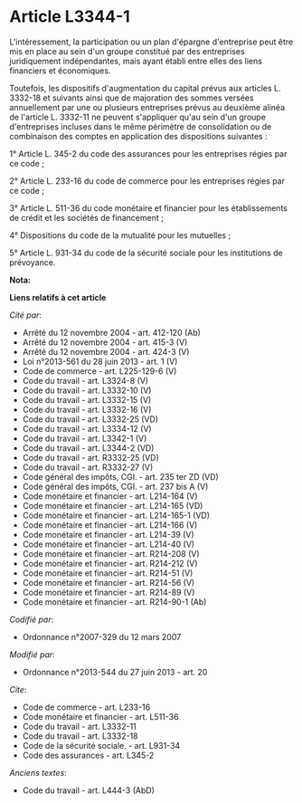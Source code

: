 # Article L3344-1

L'intéressement, la participation ou un plan d'épargne d'entreprise peut être mis en place au sein d'un groupe constitué par
des entreprises juridiquement indépendantes, mais ayant établi entre elles des liens financiers et économiques. 

Toutefois, les dispositifs d'augmentation du capital prévus aux articles L. 3332-18 et suivants ainsi que de majoration des
sommes versées annuellement par une ou plusieurs entreprises prévus au deuxième alinéa de l'article L. 3332-11 ne peuvent
s'appliquer qu'au sein d'un groupe d'entreprises incluses dans le même périmètre de consolidation ou de combinaison des
comptes en application des dispositions suivantes : 

1° Article L. 345-2 du code des assurances pour les entreprises régies par ce code ; 

2° Article L. 233-16 du code de commerce pour les entreprises régies par ce code ; 

3° Article L. 511-36 du code monétaire et financier pour les établissements de crédit et les sociétés de financement ; 

4° Dispositions du code de la mutualité pour les mutuelles ; 

5° Article L. 931-34 du code de la sécurité sociale pour les institutions de prévoyance.

**Nota:**



**Liens relatifs à cet article**

_Cité par_:

  - Arrêté du 12 novembre 2004 - art. 412-120 (Ab)
  - Arrêté du 12 novembre 2004 - art. 415-3 (V)
  - Arrêté du 12 novembre 2004 - art. 424-3 (V)
  - Loi n°2013-561 du 28 juin 2013 - art. 1 (V)
  - Code de commerce - art. L225-129-6 (V)
  - Code du travail - art. L3324-8 (V)
  - Code du travail - art. L3332-10 (V)
  - Code du travail - art. L3332-15 (V)
  - Code du travail - art. L3332-16 (V)
  - Code du travail - art. L3332-25 (VD)
  - Code du travail - art. L3334-12 (V)
  - Code du travail - art. L3342-1 (V)
  - Code du travail - art. L3344-2 (VD)
  - Code du travail - art. R3332-25 (VD)
  - Code du travail - art. R3332-27 (V)
  - Code général des impôts, CGI. - art. 235 ter ZD (VD)
  - Code général des impôts, CGI. - art. 237 bis A (V)
  - Code monétaire et financier - art. L214-164 (V)
  - Code monétaire et financier - art. L214-165 (VD)
  - Code monétaire et financier - art. L214-165-1 (VD)
  - Code monétaire et financier - art. L214-166 (V)
  - Code monétaire et financier - art. L214-39 (V)
  - Code monétaire et financier - art. L214-40 (V)
  - Code monétaire et financier - art. R214-208 (V)
  - Code monétaire et financier - art. R214-212 (V)
  - Code monétaire et financier - art. R214-51 (V)
  - Code monétaire et financier - art. R214-56 (V)
  - Code monétaire et financier - art. R214-89 (V)
  - Code monétaire et financier - art. R214-90-1 (Ab)

_Codifié par_:

  - Ordonnance n°2007-329 du 12 mars 2007

_Modifié par_:

  - Ordonnance n°2013-544 du 27 juin 2013 - art. 20

_Cite_:

  - Code de commerce - art. L233-16
  - Code monétaire et financier - art. L511-36
  - Code du travail - art. L3332-11
  - Code du travail - art. L3332-18
  - Code de la sécurité sociale. - art. L931-34
  - Code des assurances - art. L345-2

_Anciens textes_:

  - Code du travail - art. L444-3 (AbD)
